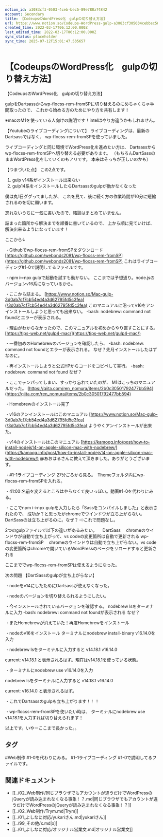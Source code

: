 ```yaml
---
notion_id: a3083cf3-0503-4ceb-bec5-89e780a74842
account: Secondary
title: 【CodeupsのWordPress化　gulpの切り替え方法】
url: https://www.notion.so/Codeups-WordPress-gulp-a3083cf305034cebbec589e780a74842
created_time: 2022-03-17T06:12:00.000Z
last_edited_time: 2022-03-17T06:12:00.000Z
sync_status: placeholder
sync_time: 2025-07-12T15:01:47.535657
---
```

# 【CodeupsのWordPress化　gulpの切り替え方法】

【CodeupsのWordPress化　gulpの切り替え方法】

gulpをDartsassからwp-flocss-rem-fromSPに切り替えるのにめちゃくちゃ手間取ったので、
これから始める方のためにやり方を共有します！

※macのM1を使っている人向けの説明です！intelはやり方違うかもしれません。

【Youtubeのライブコーディングについて】
ライブコーディングは、最新のDartsassではなく、
wp-flocss-rem-fromSPを使っていました。

ライブコーディングと同じ環境でWordPress化を進めたい方は、
Dartsassからwp-flocss-rem-fromSPへ切り替える必要があります。
（もちろんDartSassのままWordPress化をしていくのもアリです。
本来はそっちが正しいのかも）


【つまづいた点】
この2点です。
1. gulp v14系がインストール出来ない
2. gulp14系をインストールしたらDartsassのgulpが動かなくなった

僕は丸1日ググってましたが、
これを見て、後に続く方の作業時間が10分に短縮されるのを切に願います。

忘れないうちに一気に書いたので、結論はまとめていません。

詰まった箇所から解決までを順番に書いているので、
上から順に見ていけば、解決出来るようになっています！

ここから↓

・Githubでwp-flocss-rem-fromSPをダウンロード
[https://github.com/webonds2081/wp-flocss-rem-fromSP](https://github.com/webonds2081/wp-flocss-rem-fromSP)
これはライブコーディング#1-0で説明してるファイルです。

・npm i⇨npx gulpで起動を試すも動かない。
ここまでは予想通り。node.jsのバージョンv16系になっているから。

・ここから詰まる。
[https://www.notion.so/Mac-gulp-3d0ab7cf7cb54ed4a3d62795fd5c3fea](/3d0ab7cf7cb54ed4a3d62795fd5c3fea)
このマニュアルに沿ってv16をアンインストールしようと思っても出来ない。
-bash: nodebrew: command not foundとエラーが表示される。

・理由がわからなかったので、このマニュアルを初めからやり直すことにする。
[https://tips-web.net/gulp4-mac/](https://tips-web.net/gulp4-mac/)

・一番初めのHomebrewのバージョンを確認したら、
-bash: nodebrew: command not foundとエラーが表示される。
なぜ？先月インストールしたはずなのに。

・再インストールしようと公式HPからコードをコピペして実行。
-bash: nodebrew: command not found
なぜ？

・ここでテンパってしまい、すっかり忘れていたのが、
M1はこっちのマニュアルだった。
[https://qiita.com/ren_nomura/items/2b0c30501792477bb594](https://qiita.com/ren_nomura/items/2b0c30501792477bb594)

・Homebrewのインストール完了

・v16のアンインストールはこのマニュアル
[https://www.notion.so/Mac-gulp-3d0ab7cf7cb54ed4a3d62795fd5c3fea](/3d0ab7cf7cb54ed4a3d62795fd5c3fea)
ようやくアンインストールが出来た。


・v14のインストールはこのマニュアル
[https://kamoqq.info/post/how-to-install-nodejs14-on-apple-silicon-mac-with-nodebrew/](https://kamoqq.info/post/how-to-install-nodejs14-on-apple-silicon-mac-with-nodebrew/)
@あおはるさんに教えて頂きました。ありがとうございます。

・#1-1ライブコーディング
27分ごろから見る。　Themeフォルダ内にwp-flocss-rem-fromSPを入れる。

・41:00 名前を変えるところはやらなくて良いっぽい。動画#1-0を代わりにみる。

・ここでnpm i→npx gulpを入力したら「Sassをコンパイルしました」と表示されたので、
成功か？と思ったがchromeでウインドウが立ち上がらない。DartSassのは立ち上がるのに。なぜ？
⇨これで問題なし。

2つのgulpファイルで以下の違いがあるみたい。
　DartSass 　chromeのウインドウが自動で立ち上がって、vs codeの変更箇所は自動で更新される
   wp-flocss-rem-fromSP 　chromeのウインドウは自動で立ち上がらない。vs codeの変更箇所はchromeで開いているWordPressのページをリロードすると更新される

ここまででwp-flocss-rem-fromSPは使えるようになった。


次の問題
【DartSassのgulpが立ち上がらない】

・nodeをv14にしたためにDartsassが使えなくなった。

・nodeのバージョンを切り替えられるようにしたい。

・今インストールされているバージョンを確認する。
nodebrew lsをターミナルに入力
-bash: nodebrew: command not foundが表示される
なぜ？

・またHomebrewが消えていた！再度Homebrewをインストール

・nodeのv16をインストール
ターミナルにnodebrew install-binary v16.14.0を入力

・nodebrew lsをターミナルに入力すると
v14.18.1
v16.14.0

current: v14.18.1
と表示されるはず。現在はv14.18.1を使っている状態。

・ターミナルにnodebrew use v16.14.0を入力

nodebrew lsをターミナルに入力すると
v14.18.1
v16.14.0

current: v16.14.0
と表示されるはず。

・これでDartsassのgulpも立ち上がります！！！

・wp-flocss-rem-fromSPを使いたい時は、
ターミナルにnodebrew use v14.18.1を入力すれば切り替えられます！

以上です。いやーここまで長かった。。

## タグ

#Web制作 #1-0を代わりにみる。 #1-1ライブコーディング #1-0で説明してるファイルです。 

## 関連ドキュメント

- [[../02_Web制作/同じブラウザでもアカウントが違うだけでWordPressのjQueryが読み込まれなくなる事象！？.md|同じブラウザでもアカウントが違うだけでWordPressのjQueryが読み込まれなくなる事象！？]]
- [[../02_Web制作/Trym.md|Trym]]
- [[../01_よしなに対応/yukariさん.md|yukariさん]]
- [[../99_その他/x.md|x]]
- [[../01_よしなに対応/オリジナル営業文.md|オリジナル営業文]]
